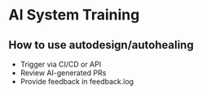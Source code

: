 # AI System Training

## How to use autodesign/autohealing
- Trigger via CI/CD or API
- Review AI-generated PRs
- Provide feedback in feedback.log
